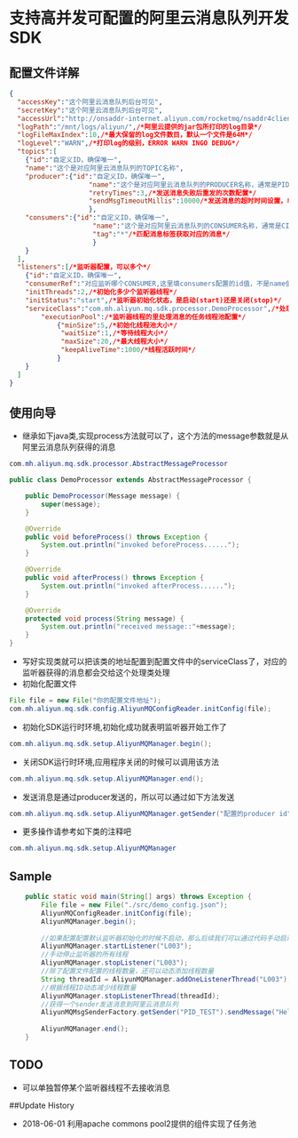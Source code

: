 # 支持高并发可配置的阿里云消息队列开发SDK

## 配置文件详解

```json
{
  "accessKey":"这个阿里云消息队列后台可见",
  "secretKey":"这个阿里云消息队列后台可见",
  "accessUrl":"http://onsaddr-internet.aliyun.com/rocketmq/nsaddr4client-internet",/*请求地址*/
  "logPath":"/mnt/logs/aliyun/",/*阿里云提供的jar包所打印的log目录*/
  "logFileMaxIndex":10,/*最大保留的log文件数目，默认一个文件是64M*/
  "logLevel":"WARN",/*打印log的级别，ERROR WARN INGO DEBUG*/
  "topics":[
    {"id":"自定义ID，确保唯一",
    "name":"这个是对应阿里云消息队列的TOPIC名称",
    "producer":{"id":"自定义ID，确保唯一",
    				"name":"这个是对应阿里云消息队列的PRODUCER名称，通常是PID_开头",
    				"retryTimes":3,/*发送消息失败后重发的次数配置*/
    				"sendMsgTimeoutMillis":10000/*发送消息的超时时间设置，单位为毫秒*/
    				},
    "consumers":{"id":"自定义ID，确保唯一",
    				 "name":"这个是对应阿里云消息队列的CONSUMER名称，通常是CID_开头",
    				 "tag":"*"/*匹配消息标签获取对应的消息*/
    				 }
    }
  ],
  "listeners":[/*监听器配置，可以多个*/
    {"id":"自定义ID，确保唯一",
    "consumerRef":"对应监听哪个CONSUMER,这里填consumers配置的id值，不是name值",
    "initThreads":2,/*初始化多少个监听器线程*/
    "initStatus":"start",/*监听器初始化状态，是启动(start)还是关闭(stop)*/
    "serviceClass":"com.mh.aliyun.mq.sdk.processor.DemoProcessor",/*处理消息的实现类*/
    	"executionPool":/*监听器线程的里处理消息的任务线程池配置*/
    		{"minSize":5,/*初始化线程池大小*/
    		 "waitSize":1,/*等待线程大小*/
    		 "maxSize":20,/*最大线程大小*/
    		 "keepAliveTime":1000/*线程活跃时间*/
    		}
    }
  ]
}
```
## 使用向导

- 继承如下java类,实现process方法就可以了，这个方法的message参数就是从阿里云消息队列获得的消息

```java
com.mh.aliyun.mq.sdk.processor.AbstractMessageProcessor

public class DemoProcessor extends AbstractMessageProcessor {

	public DemoProcessor(Message message) {
		super(message);
	}

	@Override
	public void beforeProcess() throws Exception {
		System.out.println("invoked beforeProcess......");
	}

	@Override
	public void afterProcess() throws Exception {
		System.out.println("invoked afterProcess......");
	}

	@Override
	protected void process(String message) {
		System.out.println("received message::"+message);
	}
}
```
- 写好实现类就可以把该类的地址配置到配置文件中的serviceClass了，对应的监听器获得的消息都会交给这个处理类处理
- 初始化配置文件

```java
File file = new File("你的配置文件地址");
com.mh.aliyun.mq.sdk.config.AliyunMQConfigReader.initConfig(file);
```
- 初始化SDK运行时环境,初始化成功就表明监听器开始工作了

```java
com.mh.aliyun.mq.sdk.setup.AliyunMQManager.begin();
```
- 关闭SDK运行时环境,应用程序关闭的时候可以调用该方法

```java
com.mh.aliyun.mq.sdk.setup.AliyunMQManager.end();
```
- 发送消息是通过producer发送的，所以可以通过如下方法发送

```java
com.mh.aliyun.mq.sdk.setup.AliyunMQManager.getSender("配置的producer id").sendMessage("消息内容");

```

- 更多操作请参考如下类的注释吧

```java
com.mh.aliyun.mq.sdk.setup.AliyunMQManager
```

## Sample

```java
	public static void main(String[] args) throws Exception {
		File file = new File("./src/demo_config.json");
		AliyunMQConfigReader.initConfig(file);
		AliyunMQManager.begin();
		
		//如果配置配置默认监听器初始化的时候不启动，那么后续我们可以通过代码手动启动
		AliyunMQManager.startListener("L003");
		//手动停止监听器的所有线程
		AliyunMQManager.stopListener("L003");
		//除了配置文件配置的线程数量，还可以动态添加线程数量
		String threadId = AliyunMQManager.addOneListenerThread("L003");
		//根据线程ID动态减少线程数量
		AliyunMQManager.stopListenerThread(threadId);
		//获得一个sender发送消息到阿里云消息队列
		AliyunMQMsgSenderFactory.getSender("PID_TEST").sendMessage("Hello World");
		
		AliyunMQManager.end();
	}
```

## TODO
- 可以单独暂停某个监听器线程不去接收消息

##Update History
- 2018-06-01 利用apache commons pool2提供的组件实现了任务池